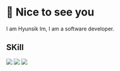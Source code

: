 # 👋  Nice to see you

I am Hyunsik Im, I am a software developer.

## SKill

<img src="https://img.shields.io/badge/javascript-3776AB?style=for-the-badge&logo=javascript&logoColor=#F7DF1E">
<img src="https://img.shields.io/badge/react-#61DAFB?style=for-the-badge&logo=React&logoColor=#61DAFB">
<img src="https://img.shields.io/badge/git-#F05032?style=for-the-badge&logo=git&logoColor=#F05032">

